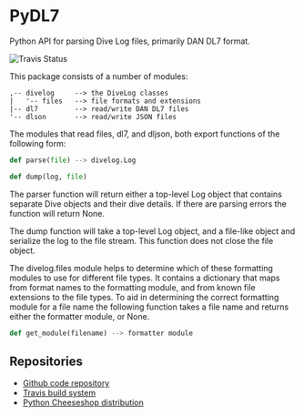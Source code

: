 # PyDL7
Python API for parsing Dive Log files, primarily DAN DL7 format.

![Travis Status](https://travis-ci.org/johnstonskj/PyDL7.svg)

This package consists of a number of modules:

```
,-- divelog     --> the DiveLog classes
|   '-- files   --> file formats and extensions
|-- dl7         --> read/write DAN DL7 files
'-- dlson       --> read/write JSON files
```

The modules that read files, dl7, and dljson, both export functions of
the following form:

```python
def parse(file) --> divelog.Log

def dump(log, file)
```

The parser function will return either a top-level Log object that contains
separate Dive objects and their dive details. If there are parsing errors 
the function will return None.

The dump function will take a top-level Log object, and a file-like object 
and serialize the log to the file stream. This function does not close the
file object.

The divelog.files module helps to determine which of these formatting modules
to use for different file types. It contains a dictionary that maps from 
format names to the formatting module, and from known file extensions to the
file types. To aid in determining the correct formatting module for a file 
name the following function takes a file name and returns either the formatter
module, or None.

```python
def get_module(filename) --> formatter module
```

## Repositories


* [Github code repository](https://github.com/johnstonskj/PyDL7)
* [Travis build system](https://travis-ci.org/johnstonskj/PyDL7)
* [Python Cheeseshop distribution](https://pypi.python.org/pypi/PyDL7)
